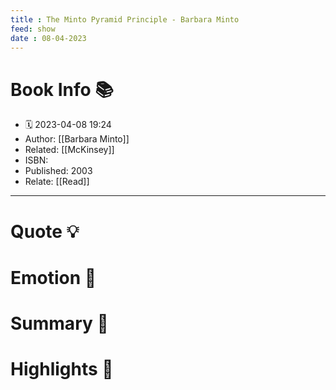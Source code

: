 ```yaml
---
title : The Minto Pyramid Principle - Barbara Minto
feed: show
date : 08-04-2023
---
```


# Book Info 📚
- 🗓  2023-04-08 19:24
- Author: [[Barbara Minto]]
- Related: [[McKinsey]]
- ISBN:
- Published: 2003
- Relate: [[Read]]

___

# Quote 💡

# Emotion 🎉

# Summary 💬

# Highlights 📒
